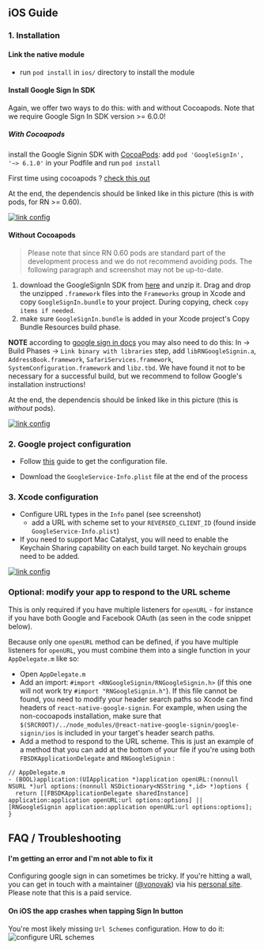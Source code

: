 ## iOS Guide

### 1. Installation

#### Link the native module

- run `pod install` in `ios/` directory to install the module

#### Install Google Sign In SDK

Again, we offer two ways to do this: with and without Cocoapods. Note that we require Google Sign In SDK version >= 6.0.0!

##### With Cocoapods

install the Google Signin SDK with [CocoaPods](https://cocoapods.org/): add `pod 'GoogleSignIn', '~> 6.1.0'` in your Podfile and run `pod install`

First time using cocoapods ? [check this out](./how-cocoapods.md)

At the end, the dependencis should be linked like in this picture (this is _with_ pods, for RN >= 0.60).

[![link config](../img/pods-rn60.png)](../img/buildPhasesWithPods.png?raw=true)

#### Without Cocoapods

> Please note that since RN 0.60 pods are standard part of the development process and we do not recommend avoiding pods. The following paragraph and screenshot may not be up-to-date.

1. download the GoogleSignIn SDK from [here](https://developers.google.com/identity/sign-in/ios/sdk/) and unzip it. Drag and drop the unzipped `.framework` files into the `Frameworks` group in Xcode and copy `GoogleSignIn.bundle` to your project. During copying, check `copy items if needed`.
2. make sure `GoogleSignIn.bundle` is added in your Xcode project's Copy Bundle Resources build phase.

**NOTE** according to [google sign in docs](https://developers.google.com/identity/sign-in/ios/sdk/) you may also need to do this: In <your target> -> Build Phases -> `Link binary with libraries` step, add `libRNGoogleSignin.a`, `AddressBook.framework`, `SafariServices.framework`, `SystemConfiguration.framework` and `libz.tbd`. We have found it not to be necessary for a successful build, but we recommend to follow Google's installation instructions!

At the end, the dependencis should be linked like in this picture (this is _without_ pods).

[![link config](../img/buildPhasesWithoutPods.png)](../img/buildPhasesWithoutPods.png?raw=true)

### 2. Google project configuration

- Follow [this](./get-config-file.md) guide to get the configuration file.

- Download the `GoogleService-Info.plist` file at the end of the process

### 3. Xcode configuration

- Configure URL types in the `Info` panel (see screenshot)
  - add a URL with scheme set to your `REVERSED_CLIENT_ID` (found inside `GoogleService-Info.plist`)
- If you need to support Mac Catalyst, you will need to enable the Keychain Sharing capability on each build target. No keychain groups need to be added.

[![link config](../img/urlTypes.png)](../img/urlTypes.png?raw=true)

### Optional: modify your app to respond to the URL scheme

This is only required if you have multiple listeners for `openURL` - for instance if you have both Google and Facebook OAuth (as seen in the code snippet below).

Because only one `openURL` method can be defined, if you have multiple listeners for `openURL`, you must combine them into a single function in your `AppDelegate.m` like so:

- Open `AppDelegate.m`
- Add an import: `#import <RNGoogleSignin/RNGoogleSignin.h>` (if this one will not work try `#import "RNGoogleSignin.h"`). If this file cannot be found, you need to modify your header search paths so Xcode can find headers of `react-native-google-signin`. For example, when using the non-cocoapods installation, make sure that `$(SRCROOT)/../node_modules/@react-native-google-signin/google-signin/ios` is included in your target's header search paths.
- Add a method to respond to the URL scheme. This is just an example of a method that you can add at the bottom of your file if you're using both `FBSDKApplicationDelegate` and `RNGoogleSignin` :

```objc
// AppDelegate.m
- (BOOL)application:(UIApplication *)application openURL:(nonnull NSURL *)url options:(nonnull NSDictionary<NSString *,id> *)options {
  return [[FBSDKApplicationDelegate sharedInstance] application:application openURL:url options:options] || [RNGoogleSignin application:application openURL:url options:options];
}
```

## FAQ / Troubleshooting

#### I'm getting an error and I'm not able to fix it

Configuring google sign in can sometimes be tricky. If you're hitting a wall, you can get in touch with a maintainer ([@vonovak](https://github.com/vonovak)) via his [personal site](https://react-native-training.eu/). Please note that this is a paid service.

#### On iOS the app crashes when tapping Sign In button

You're most likely missing `Url Schemes` configuration. How to do it: ![configure URL schemes](/img/add-url-scheme-ios.png)
